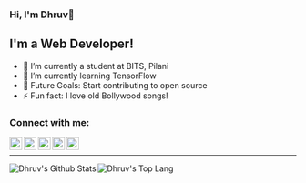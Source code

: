 ### Hi, I'm Dhruv👋

## I'm a Web Developer!
- 🔭 I’m currently a student at BITS, Pilani
- 🌱 I’m currently learning TensorFlow
- 🥅 Future Goals: Start contributing to open source
- ⚡ Fun fact: I love old Bollywood songs!

### Connect with me:

[<img align="left" href="mailto:dhruv.noida175@gmail.com?subject=Contact using GitHub" alt="Mail Dhruv | Email" width="22px" src="https://cdn.jsdelivr.net/npm/simple-icons@v3/icons/gmail.svg" />][gmail]
[<img align="left" alt="Dhruv | Facebook" width="22px" src="https://cdn.jsdelivr.net/npm/simple-icons@v3/icons/facebook.svg" />][facebook]
[<img align="left" alt="Dhruv | Twitter" width="22px" src="https://cdn.jsdelivr.net/npm/simple-icons@v3/icons/twitter.svg" />][twitter]
[<img align="left" alt="Dhruv | LinkedIn" width="22px" src="https://cdn.jsdelivr.net/npm/simple-icons@v3/icons/linkedin.svg" />][linkedin]
[<img align="left" alt="Dhruv | Instagram" width="22px" src="https://cdn.jsdelivr.net/npm/simple-icons@v3/icons/instagram.svg" />][instagram]

<br />

---

<a href="https://github.com/anuraghazra/github-readme-stats">
    <img align="left" alt="Dhruv's Github Stats" src="https://github-readme-stats.vercel.app/api?username=thedhruvrawat&show_icons=true&hide=stars,issues&count_private=true&show_icons=true&hide_border=true" />
</a>
<a href="https://github.com/anuraghazra/convoychat">
    <img align="left" alt="Dhruv's Top Lang" src="https://github-readme-stats.vercel.app/api/top-langs/?username=thedhruvrawat&show_icons=true&hide_border=true" />
</a>

[gmail]: mailto:dhruv.noida175@gmail.com
[facebook]: https://www.facebook.com/thedhruvrawat/
[twitter]: https://twitter.com/thedhruvrawat/
[instagram]: https://instagram.com/thedhruvrawat/
[linkedin]: https://www.linkedin.com/in/thedhruvrawat/
